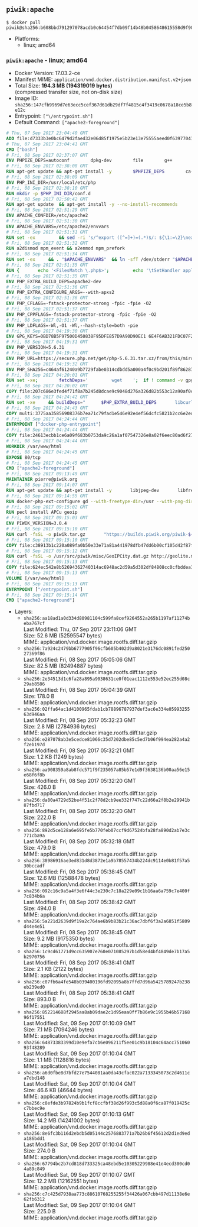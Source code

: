 ## `piwik:apache`

```console
$ docker pull piwik@sha256:b608bbd791297078acdb0c64454f7db09f14b48b0458648615558d9f90fc253e
```

-	Platforms:
	-	linux; amd64

### `piwik:apache` - linux; amd64

-	Docker Version: 17.03.2-ce
-	Manifest MIME: `application/vnd.docker.distribution.manifest.v2+json`
-	Total Size: **194.3 MB (194319019 bytes)**  
	(compressed transfer size, not on-disk size)
-	Image ID: `sha256:147cfb9969d7e63ecc5cef367d61db29df7f4815c4f3419c0678a18ce5b8e12c`
-	Entrypoint: `["\/entrypoint.sh"]`
-	Default Command: `["apache2-foreground"]`

```dockerfile
# Thu, 07 Sep 2017 23:04:40 GMT
ADD file:d7333b3e0bc6479d2faed32e06d85f1975e5b23e13e75555aeed0f639770413b in / 
# Thu, 07 Sep 2017 23:04:41 GMT
CMD ["bash"]
# Fri, 08 Sep 2017 02:37:07 GMT
ENV PHPIZE_DEPS=autoconf 		dpkg-dev 		file 		g++ 		gcc 		libc-dev 		libpcre3-dev 		make 		pkg-config 		re2c
# Fri, 08 Sep 2017 02:38:08 GMT
RUN apt-get update && apt-get install -y 		$PHPIZE_DEPS 		ca-certificates 		curl 		libedit2 		libsqlite3-0 		libxml2 		xz-utils 	--no-install-recommends && rm -r /var/lib/apt/lists/*
# Fri, 08 Sep 2017 02:38:09 GMT
ENV PHP_INI_DIR=/usr/local/etc/php
# Fri, 08 Sep 2017 02:38:10 GMT
RUN mkdir -p $PHP_INI_DIR/conf.d
# Fri, 08 Sep 2017 02:50:42 GMT
RUN apt-get update 	&& apt-get install -y --no-install-recommends 		apache2 	&& rm -rf /var/lib/apt/lists/*
# Fri, 08 Sep 2017 02:51:29 GMT
ENV APACHE_CONFDIR=/etc/apache2
# Fri, 08 Sep 2017 02:51:30 GMT
ENV APACHE_ENVVARS=/etc/apache2/envvars
# Fri, 08 Sep 2017 02:51:31 GMT
RUN set -ex 		&& sed -ri 's/^export ([^=]+)=(.*)$/: ${\1:=\2}\nexport \1/' "$APACHE_ENVVARS" 		&& . "$APACHE_ENVVARS" 	&& for dir in 		"$APACHE_LOCK_DIR" 		"$APACHE_RUN_DIR" 		"$APACHE_LOG_DIR" 		/var/www/html 	; do 		rm -rvf "$dir" 		&& mkdir -p "$dir" 		&& chown -R "$APACHE_RUN_USER:$APACHE_RUN_GROUP" "$dir"; 	done
# Fri, 08 Sep 2017 02:51:32 GMT
RUN a2dismod mpm_event && a2enmod mpm_prefork
# Fri, 08 Sep 2017 02:51:34 GMT
RUN set -ex 	&& . "$APACHE_ENVVARS" 	&& ln -sfT /dev/stderr "$APACHE_LOG_DIR/error.log" 	&& ln -sfT /dev/stdout "$APACHE_LOG_DIR/access.log" 	&& ln -sfT /dev/stdout "$APACHE_LOG_DIR/other_vhosts_access.log"
# Fri, 08 Sep 2017 02:51:35 GMT
RUN { 		echo '<FilesMatch \.php$>'; 		echo '\tSetHandler application/x-httpd-php'; 		echo '</FilesMatch>'; 		echo; 		echo 'DirectoryIndex disabled'; 		echo 'DirectoryIndex index.php index.html'; 		echo; 		echo '<Directory /var/www/>'; 		echo '\tOptions -Indexes'; 		echo '\tAllowOverride All'; 		echo '</Directory>'; 	} | tee "$APACHE_CONFDIR/conf-available/docker-php.conf" 	&& a2enconf docker-php
# Fri, 08 Sep 2017 02:51:35 GMT
ENV PHP_EXTRA_BUILD_DEPS=apache2-dev
# Fri, 08 Sep 2017 02:51:36 GMT
ENV PHP_EXTRA_CONFIGURE_ARGS=--with-apxs2
# Fri, 08 Sep 2017 02:51:36 GMT
ENV PHP_CFLAGS=-fstack-protector-strong -fpic -fpie -O2
# Fri, 08 Sep 2017 02:51:37 GMT
ENV PHP_CPPFLAGS=-fstack-protector-strong -fpic -fpie -O2
# Fri, 08 Sep 2017 02:51:37 GMT
ENV PHP_LDFLAGS=-Wl,-O1 -Wl,--hash-style=both -pie
# Fri, 08 Sep 2017 04:19:30 GMT
ENV GPG_KEYS=0BD78B5F97500D450838F95DFE857D9A90D90EC1 6E4F6AB321FDC07F2C332E3AC2BF0BC433CFC8B3
# Fri, 08 Sep 2017 04:19:31 GMT
ENV PHP_VERSION=5.6.31
# Fri, 08 Sep 2017 04:19:31 GMT
ENV PHP_URL=https://secure.php.net/get/php-5.6.31.tar.xz/from/this/mirror PHP_ASC_URL=https://secure.php.net/get/php-5.6.31.tar.xz.asc/from/this/mirror
# Fri, 08 Sep 2017 04:19:32 GMT
ENV PHP_SHA256=c464af61240a9b7729fabe0314cdbdd5a000a4f0c9bd201f89f8628732fe4ae4 PHP_MD5=
# Fri, 08 Sep 2017 04:20:01 GMT
RUN set -xe; 		fetchDeps=' 		wget 	'; 	if ! command -v gpg > /dev/null; then 		fetchDeps="$fetchDeps 			dirmngr 			gnupg2 		"; 	fi; 	apt-get update; 	apt-get install -y --no-install-recommends $fetchDeps; 	rm -rf /var/lib/apt/lists/*; 		mkdir -p /usr/src; 	cd /usr/src; 		wget -O php.tar.xz "$PHP_URL"; 		if [ -n "$PHP_SHA256" ]; then 		echo "$PHP_SHA256 *php.tar.xz" | sha256sum -c -; 	fi; 	if [ -n "$PHP_MD5" ]; then 		echo "$PHP_MD5 *php.tar.xz" | md5sum -c -; 	fi; 		if [ -n "$PHP_ASC_URL" ]; then 		wget -O php.tar.xz.asc "$PHP_ASC_URL"; 		export GNUPGHOME="$(mktemp -d)"; 		for key in $GPG_KEYS; do 			gpg --keyserver ha.pool.sks-keyservers.net --recv-keys "$key"; 		done; 		gpg --batch --verify php.tar.xz.asc php.tar.xz; 		rm -rf "$GNUPGHOME"; 	fi; 		apt-get purge -y --auto-remove -o APT::AutoRemove::RecommendsImportant=false $fetchDeps
# Fri, 08 Sep 2017 04:20:02 GMT
COPY file:207c686e3fed4f71f8a7b245d8dcae9c9048d276a326d82b553c12a90af0c0ca in /usr/local/bin/ 
# Fri, 08 Sep 2017 04:24:42 GMT
RUN set -xe 	&& buildDeps=" 		$PHP_EXTRA_BUILD_DEPS 		libcurl4-openssl-dev 		libedit-dev 		libsqlite3-dev 		libssl-dev 		libxml2-dev 		zlib1g-dev 	" 	&& apt-get update && apt-get install -y $buildDeps --no-install-recommends && rm -rf /var/lib/apt/lists/* 		&& export CFLAGS="$PHP_CFLAGS" 		CPPFLAGS="$PHP_CPPFLAGS" 		LDFLAGS="$PHP_LDFLAGS" 	&& docker-php-source extract 	&& cd /usr/src/php 	&& gnuArch="$(dpkg-architecture --query DEB_BUILD_GNU_TYPE)" 	&& debMultiarch="$(dpkg-architecture --query DEB_BUILD_MULTIARCH)" 	&& if [ ! -d /usr/include/curl ]; then 		ln -sT "/usr/include/$debMultiarch/curl" /usr/local/include/curl; 	fi 	&& ./configure 		--build="$gnuArch" 		--with-config-file-path="$PHP_INI_DIR" 		--with-config-file-scan-dir="$PHP_INI_DIR/conf.d" 				--disable-cgi 				--enable-ftp 		--enable-mbstring 		--enable-mysqlnd 				--with-curl 		--with-libedit 		--with-openssl 		--with-zlib 				--with-pcre-regex=/usr 		--with-libdir="lib/$debMultiarch" 				$PHP_EXTRA_CONFIGURE_ARGS 	&& make -j "$(nproc)" 	&& make install 	&& { find /usr/local/bin /usr/local/sbin -type f -executable -exec strip --strip-all '{}' + || true; } 	&& make clean 	&& cd / 	&& docker-php-source delete 		&& apt-get purge -y --auto-remove -o APT::AutoRemove::RecommendsImportant=false $buildDeps 		&& pecl update-channels 	&& rm -rf /tmp/pear ~/.pearrc
# Fri, 08 Sep 2017 04:24:43 GMT
COPY multi:3775aa35856908376b7ea71c79fad1e546e92e4ef56dcfc5821b2cc6e2ed6cdc in /usr/local/bin/ 
# Fri, 08 Sep 2017 04:24:44 GMT
ENTRYPOINT ["docker-php-entrypoint"]
# Fri, 08 Sep 2017 04:24:44 GMT
COPY file:24613ecbb1ce6a09f683b0753da9c26a1af07547326e8a02f6eec80ad6f2774a in /usr/local/bin/ 
# Fri, 08 Sep 2017 04:24:44 GMT
WORKDIR /var/www/html
# Fri, 08 Sep 2017 04:24:45 GMT
EXPOSE 80/tcp
# Fri, 08 Sep 2017 04:24:45 GMT
CMD ["apache2-foreground"]
# Fri, 08 Sep 2017 09:13:49 GMT
MAINTAINER pierre@piwik.org
# Fri, 08 Sep 2017 09:14:07 GMT
RUN apt-get update && apt-get install -y       libjpeg-dev       libfreetype6-dev       libgeoip-dev       libpng12-dev       libldap2-dev       zip  && rm -rf /var/lib/apt/lists/*
# Fri, 08 Sep 2017 09:14:55 GMT
RUN docker-php-ext-configure gd --with-freetype-dir=/usr --with-png-dir=/usr --with-jpeg-dir=/usr 	&& docker-php-ext-configure ldap --with-libdir=lib/x86_64-linux-gnu/  	&& docker-php-ext-install -j$(nproc) gd mbstring mysql pdo_mysql zip ldap opcache
# Fri, 08 Sep 2017 09:15:02 GMT
RUN pecl install APCu geoip
# Fri, 08 Sep 2017 09:15:03 GMT
ENV PIWIK_VERSION=3.0.4
# Fri, 08 Sep 2017 09:15:10 GMT
RUN curl -fsSL -o piwik.tar.gz       "https://builds.piwik.org/piwik-${PIWIK_VERSION}.tar.gz"  && curl -fsSL -o piwik.tar.gz.asc       "https://builds.piwik.org/piwik-${PIWIK_VERSION}.tar.gz.asc"  && export GNUPGHOME="$(mktemp -d)"  && gpg --keyserver ha.pool.sks-keyservers.net --recv-keys 814E346FA01A20DBB04B6807B5DBD5925590A237  && gpg --batch --verify piwik.tar.gz.asc piwik.tar.gz  && rm -r "$GNUPGHOME" piwik.tar.gz.asc  && tar -xzf piwik.tar.gz -C /usr/src/  && rm piwik.tar.gz
# Fri, 08 Sep 2017 09:15:10 GMT
COPY file:c38913b1c220a089fa0b50e33e71a81a441978dfb47dd6b00cf105d42f87f82b in /usr/local/etc/php/php.ini 
# Fri, 08 Sep 2017 09:15:12 GMT
RUN curl -fsSL -o /usr/src/piwik/misc/GeoIPCity.dat.gz http://geolite.maxmind.com/download/geoip/database/GeoLiteCity.dat.gz  && gunzip /usr/src/piwik/misc/GeoIPCity.dat.gz
# Fri, 08 Sep 2017 09:15:13 GMT
COPY file:624ec542e8b52694362740314ac6948ac2d59a5d302df84808cc0cfbddea1e59 in /entrypoint.sh 
# Fri, 08 Sep 2017 09:15:13 GMT
VOLUME [/var/www/html]
# Fri, 08 Sep 2017 09:15:13 GMT
ENTRYPOINT ["/entrypoint.sh"]
# Fri, 08 Sep 2017 09:15:14 GMT
CMD ["apache2-foreground"]
```

-	Layers:
	-	`sha256:aa18ad1a0d334d80981104c599fa8cef9264552a265b1197af11274beba767cf`  
		Last Modified: Thu, 07 Sep 2017 23:11:06 GMT  
		Size: 52.6 MB (52595547 bytes)  
		MIME: application/vnd.docker.image.rootfs.diff.tar.gzip
	-	`sha256:7a924c2479bb6777905f96cfb605b402d9a8021e3176dc0891fed25027369f86`  
		Last Modified: Fri, 08 Sep 2017 05:05:06 GMT  
		Size: 82.5 MB (82494887 bytes)  
		MIME: application/vnd.docker.image.rootfs.diff.tar.gzip
	-	`sha256:2e34513d1c6fa28a895a9038631ce0f01eac1112e553e52ec255d08c29ab8586`  
		Last Modified: Fri, 08 Sep 2017 05:04:39 GMT  
		Size: 178.0 B  
		MIME: application/vnd.docker.image.rootfs.diff.tar.gzip
	-	`sha256:02ffa64ac1d4100965fdab1cb78896787937def3ac6e334e0599325563d946aa`  
		Last Modified: Fri, 08 Sep 2017 05:32:23 GMT  
		Size: 2.8 MB (2784936 bytes)  
		MIME: application/vnd.docker.image.rootfs.diff.tar.gzip
	-	`sha256:e287078ab3e5cedce81066c35d7202dbe85c5ed7b06f994ea282a4a2f2eb197d`  
		Last Modified: Fri, 08 Sep 2017 05:32:21 GMT  
		Size: 1.2 KB (1249 bytes)  
		MIME: application/vnd.docker.image.rootfs.diff.tar.gzip
	-	`sha256:aa908359a8ab8fdc571f9f235057a85b57e1d9f3638136b00aa56e15e68f6f8b`  
		Last Modified: Fri, 08 Sep 2017 05:32:20 GMT  
		Size: 426.0 B  
		MIME: application/vnd.docker.image.rootfs.diff.tar.gzip
	-	`sha256:da80a4729d52be4f51c2f78d2cb9ee332f747c22d66a2f8b2e29941b87fbd717`  
		Last Modified: Fri, 08 Sep 2017 05:32:20 GMT  
		Size: 222.0 B  
		MIME: application/vnd.docker.image.rootfs.diff.tar.gzip
	-	`sha256:892d5ce128a6e695fe5b770feb07ccf9d67524bfa28fa890d2ab7e3c771cba9a`  
		Last Modified: Fri, 08 Sep 2017 05:32:18 GMT  
		Size: 479.0 B  
		MIME: application/vnd.docker.image.rootfs.diff.tar.gzip
	-	`sha256:38986916ae3ed831d8d3872e1a9b78557434b224dc9114e0b81f57a530bccadf`  
		Last Modified: Fri, 08 Sep 2017 05:38:45 GMT  
		Size: 12.6 MB (12588478 bytes)  
		MIME: application/vnd.docker.image.rootfs.diff.tar.gzip
	-	`sha256:092c16c9a5a4f3e6f44c3e230c7c18a229e09c1b16aa6a759c7e400f7c834b6a`  
		Last Modified: Fri, 08 Sep 2017 05:38:42 GMT  
		Size: 494.0 B  
		MIME: application/vnd.docker.image.rootfs.diff.tar.gzip
	-	`sha256:5a221d2639d9f19a2c764ae6b9b83b21c36ac7dbf6f3a2a6851f5809d44e4e51`  
		Last Modified: Fri, 08 Sep 2017 05:38:45 GMT  
		Size: 9.2 MB (9175350 bytes)  
		MIME: application/vnd.docker.image.rootfs.diff.tar.gzip
	-	`sha256:1c9cd61771d9cc635907e760e071085297b1d58ed4bf4849de7b17a5b2970756`  
		Last Modified: Fri, 08 Sep 2017 05:38:41 GMT  
		Size: 2.1 KB (2122 bytes)  
		MIME: application/vnd.docker.image.rootfs.diff.tar.gzip
	-	`sha256:c07fb6a4fe548b039400196fd92095a8b7ffd7d96a5425789247b238eb239ed0`  
		Last Modified: Fri, 08 Sep 2017 05:38:41 GMT  
		Size: 893.0 B  
		MIME: application/vnd.docker.image.rootfs.diff.tar.gzip
	-	`sha256:852214688f2945aa8ab09dae2c1d95eaa0ff7b86e9c1955b46b5716896f17551`  
		Last Modified: Sat, 09 Sep 2017 01:10:09 GMT  
		Size: 7.1 MB (7094246 bytes)  
		MIME: application/vnd.docker.image.rootfs.diff.tar.gzip
	-	`sha256:64873383399d10e9efa7cb6e096211f5ee01c9b18104c64acc75106093f48289`  
		Last Modified: Sat, 09 Sep 2017 01:10:04 GMT  
		Size: 1.1 MB (1128816 bytes)  
		MIME: application/vnd.docker.image.rootfs.diff.tar.gzip
	-	`sha256:a6d0fbe8d7bfd27e7544081aa0da43cfac022a7133345073c2d4611ca7dbd148`  
		Last Modified: Sat, 09 Sep 2017 01:10:04 GMT  
		Size: 46.6 KB (46644 bytes)  
		MIME: application/vnd.docker.image.rootfs.diff.tar.gzip
	-	`sha256:c0efde3b97824b9b1fcf8ccfbf38d26f993c5d88a0f6ca87f019425cc7bbec9e`  
		Last Modified: Sat, 09 Sep 2017 01:10:13 GMT  
		Size: 14.2 MB (14241002 bytes)  
		MIME: application/vnd.docker.image.rootfs.diff.tar.gzip
	-	`sha256:8e6fc3b116d2ebdb5d05144c2576883771a7b26b6f45612d2d1ed9eda186bdd1`  
		Last Modified: Sat, 09 Sep 2017 01:10:04 GMT  
		Size: 274.0 B  
		MIME: application/vnd.docker.image.rootfs.diff.tar.gzip
	-	`sha256:67794bc2b7cd818d733325ca48ebd5e10305229988e41e4ecd300cd04a89c849`  
		Last Modified: Sat, 09 Sep 2017 01:10:07 GMT  
		Size: 12.2 MB (12162551 bytes)  
		MIME: application/vnd.docker.image.rootfs.diff.tar.gzip
	-	`sha256:c7c425d7938aa773c88610768255255f34426a067cbb497d11138e6e62fb6312`  
		Last Modified: Sat, 09 Sep 2017 01:10:04 GMT  
		Size: 225.0 B  
		MIME: application/vnd.docker.image.rootfs.diff.tar.gzip
